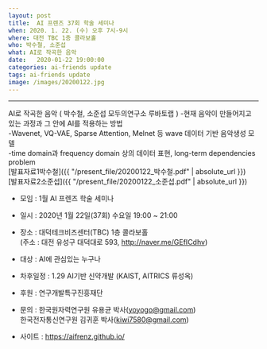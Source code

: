 ```yaml
---
layout: post
title:  AI 프렌즈 37회 학술 세미나
when: 2020. 1. 22. (수) 오후 7시-9시
where: 대전 TBC 1층 콜라보홀
who: 박수철, 소준섭
what: AI로 작곡한 음악
date:   2020-01-22 19:00:00
categories: ai-friends update
tags: ai-friends update
image: /images/20200122.jpg
---
```

***  
AI로 작곡한 음악 ( 박수철, 소준섭 모두의연구소 루바토랩 )
-현재 음악이 만들어지고 있는 과정과 그 안에 AI를 적용하는 방법  
-Wavenet, VQ-VAE, Sparse Attention, Melnet 등 wave 데이터 기반 음악생성 모델    
-time domain과 frequency domain 상의 데이터 표현, long-term dependencies problem  
[발표자료1박수철]({{ "/present_file/20200122_박수철.pdf" | absolute_url }})  
[발표자료2소준섭]({{ "/present_file/20200122_소준섭.pdf" | absolute_url }})  





- 모임 : 1월 AI 프렌즈 학술 세미나  
- 일시 : 2020년 1월 22일(37회) 수요일 19:00 ~ 21:00  
- 장소 : 대덕테크비즈센터(TBC) 1층 콜라보홀  
             (주소 : 대전 유성구 대덕대로 593, http://naver.me/GEfICdhv)  
- 대상 : AI에 관심있는 누구나  
- 차후일정 : 1.29 AI기반 신약개발 (KAIST, AITRICS 류성옥)  


- 후원 : 연구개발특구진흥재단  
- 문의 : 한국원자력연구원 유용균 박사(yoyogo@gmail.com)  
             한국전자통신연구원 김귀훈 박사(kiwi7580@gmail.com)  
- 사이트 : https://aifrenz.github.io/ 
